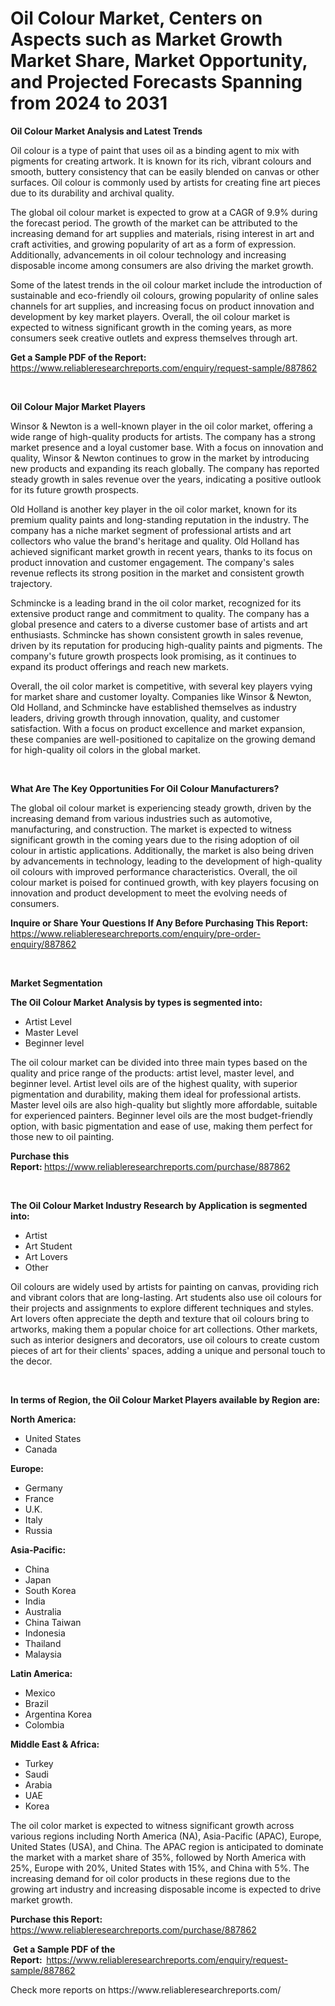 <p><h1>Oil Colour Market, Centers on Aspects such as Market Growth Market Share, Market Opportunity, and Projected Forecasts Spanning from 2024 to 2031</h1></p><p><strong>Oil Colour Market Analysis and Latest Trends</strong></p>
<p><p>Oil colour is a type of paint that uses oil as a binding agent to mix with pigments for creating artwork. It is known for its rich, vibrant colours and smooth, buttery consistency that can be easily blended on canvas or other surfaces. Oil colour is commonly used by artists for creating fine art pieces due to its durability and archival quality.</p><p>The global oil colour market is expected to grow at a CAGR of 9.9% during the forecast period. The growth of the market can be attributed to the increasing demand for art supplies and materials, rising interest in art and craft activities, and growing popularity of art as a form of expression. Additionally, advancements in oil colour technology and increasing disposable income among consumers are also driving the market growth.</p><p>Some of the latest trends in the oil colour market include the introduction of sustainable and eco-friendly oil colours, growing popularity of online sales channels for art supplies, and increasing focus on product innovation and development by key market players. Overall, the oil colour market is expected to witness significant growth in the coming years, as more consumers seek creative outlets and express themselves through art.</p></p>
<p><strong>Get a Sample PDF of the Report:&nbsp;</strong> <a href="https://www.reliableresearchreports.com/enquiry/request-sample/887862">https://www.reliableresearchreports.com/enquiry/request-sample/887862</a></p>
<p>&nbsp;</p>
<p><strong>Oil Colour Major Market Players</strong></p>
<p><p>Winsor & Newton is a well-known player in the oil color market, offering a wide range of high-quality products for artists. The company has a strong market presence and a loyal customer base. With a focus on innovation and quality, Winsor & Newton continues to grow in the market by introducing new products and expanding its reach globally. The company has reported steady growth in sales revenue over the years, indicating a positive outlook for its future growth prospects.</p><p>Old Holland is another key player in the oil color market, known for its premium quality paints and long-standing reputation in the industry. The company has a niche market segment of professional artists and art collectors who value the brand's heritage and quality. Old Holland has achieved significant market growth in recent years, thanks to its focus on product innovation and customer engagement. The company's sales revenue reflects its strong position in the market and consistent growth trajectory.</p><p>Schmincke is a leading brand in the oil color market, recognized for its extensive product range and commitment to quality. The company has a global presence and caters to a diverse customer base of artists and art enthusiasts. Schmincke has shown consistent growth in sales revenue, driven by its reputation for producing high-quality paints and pigments. The company's future growth prospects look promising, as it continues to expand its product offerings and reach new markets.</p><p>Overall, the oil color market is competitive, with several key players vying for market share and customer loyalty. Companies like Winsor & Newton, Old Holland, and Schmincke have established themselves as industry leaders, driving growth through innovation, quality, and customer satisfaction. With a focus on product excellence and market expansion, these companies are well-positioned to capitalize on the growing demand for high-quality oil colors in the global market.</p></p>
<p>&nbsp;</p>
<p><strong>What Are The Key Opportunities For Oil Colour Manufacturers?</strong></p>
<p><p>The global oil colour market is experiencing steady growth, driven by the increasing demand from various industries such as automotive, manufacturing, and construction. The market is expected to witness significant growth in the coming years due to the rising adoption of oil colour in artistic applications. Additionally, the market is also being driven by advancements in technology, leading to the development of high-quality oil colours with improved performance characteristics. Overall, the oil colour market is poised for continued growth, with key players focusing on innovation and product development to meet the evolving needs of consumers.</p></p>
<p><strong>Inquire or Share Your Questions If Any Before Purchasing This Report:</strong> <a href="https://www.reliableresearchreports.com/enquiry/pre-order-enquiry/887862">https://www.reliableresearchreports.com/enquiry/pre-order-enquiry/887862</a></p>
<p>&nbsp;</p>
<p><strong>Market Segmentation</strong></p>
<p><strong>The Oil Colour Market Analysis by types is segmented into:</strong></p>
<p><ul><li>Artist Level</li><li>Master Level</li><li>Beginner level</li></ul></p>
<p><p>The oil colour market can be divided into three main types based on the quality and price range of the products: artist level, master level, and beginner level. Artist level oils are of the highest quality, with superior pigmentation and durability, making them ideal for professional artists. Master level oils are also high-quality but slightly more affordable, suitable for experienced painters. Beginner level oils are the most budget-friendly option, with basic pigmentation and ease of use, making them perfect for those new to oil painting.</p></p>
<p><strong>Purchase this Report:&nbsp;</strong><a href="https://www.reliableresearchreports.com/purchase/887862">https://www.reliableresearchreports.com/purchase/887862</a></p>
<p>&nbsp;</p>
<p><strong>The Oil Colour Market Industry Research by Application is segmented into:</strong></p>
<p><ul><li>Artist</li><li>Art Student</li><li>Art Lovers</li><li>Other</li></ul></p>
<p><p>Oil colours are widely used by artists for painting on canvas, providing rich and vibrant colors that are long-lasting. Art students also use oil colours for their projects and assignments to explore different techniques and styles. Art lovers often appreciate the depth and texture that oil colours bring to artworks, making them a popular choice for art collections. Other markets, such as interior designers and decorators, use oil colours to create custom pieces of art for their clients' spaces, adding a unique and personal touch to the decor.</p></p>
<p>&nbsp;</p>
<p><strong>In terms of Region, the Oil Colour Market Players available by Region are:</strong></p>
<p>
    <p> <strong> North America: </strong>
        <ul>
            <li>United States</li>
            <li>Canada</li>
        </ul>
        </p> 
    <p> <strong> Europe: </strong>
        <ul>
            <li>Germany</li>
            <li>France</li>
            <li>U.K.</li>
            <li>Italy</li>
            <li>Russia</li>
        </ul>
        </p> 
    <p> <strong> Asia-Pacific: </strong>
        <ul>
            <li>China</li>
            <li>Japan</li>
            <li>South Korea</li>
            <li>India</li>
            <li>Australia</li>
            <li>China Taiwan</li>
            <li>Indonesia</li>
            <li>Thailand</li>
            <li>Malaysia</li>
        </ul>
        </p> 
    <p> <strong> Latin America: </strong>
        <ul>
            <li>Mexico</li>
            <li>Brazil</li>
            <li>Argentina Korea</li>
            <li>Colombia</li>
        </ul>
        </p> 
    <p> <strong> Middle East & Africa: </strong>
        <ul>
            <li>Turkey</li>
            <li>Saudi</li>
            <li>Arabia</li>
            <li>UAE</li>
            <li>Korea</li>
        </ul>
    </p>
    </p>
<p><p>The oil color market is expected to witness significant growth across various regions including North America (NA), Asia-Pacific (APAC), Europe, United States (USA), and China. The APAC region is anticipated to dominate the market with a market share of 35%, followed by North America with 25%, Europe with 20%, United States with 15%, and China with 5%. The increasing demand for oil color products in these regions due to the growing art industry and increasing disposable income is expected to drive market growth.</p></p>
<p><strong>Purchase this Report: </strong><a href="https://www.reliableresearchreports.com/purchase/887862">https://www.reliableresearchreports.com/purchase/887862</a></p>
<p>&nbsp;<strong>Get a Sample PDF of the Report:&nbsp;&nbsp;</strong><a href="https://www.reliableresearchreports.com/enquiry/request-sample/887862">https://www.reliableresearchreports.com/enquiry/request-sample/887862</a></p>
<p><strong></strong></p>
<p>Check more reports on https://www.reliableresearchreports.com/</p>